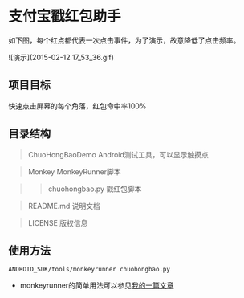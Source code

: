 # 支付宝戳红包助手
如下图，每个红点都代表一次点击事件，为了演示，故意降低了点击频率。

![演示](2015-02-12 17_53_36.gif)

## 项目目标
快速点击屏幕的每个角落，红包命中率100%

## 目录结构
> ChuoHongBaoDemo Android测试工具，可以显示触摸点

> Monkey MonkeyRunner脚本

>> chuohongbao.py 戳红包脚本

> README.md 说明文档

> LICENSE 版权信息

## 使用方法
```
ANDROID_SDK/tools/monkeyrunner chuohongbao.py
```
* monkeyrunner的简单用法可以参见[我的一篇文章](http://www.fatsoon.com/python/2014/07/27/use-monkey-runner.html)

